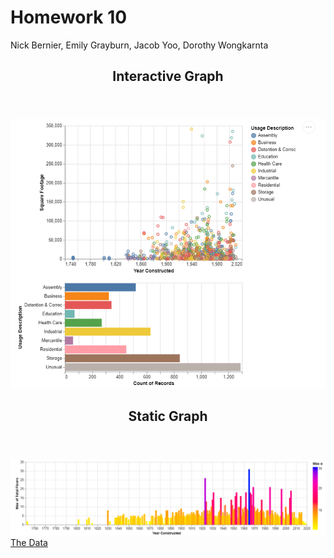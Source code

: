 <h1> Homework 10</h1>
<p> Nick Bernier, Emily Grayburn, Jacob Yoo, Dorothy Wongkarnta
<article>
  <header>
    <h1> Interactive Graph </h1>
  </header>
  <img src="homework_10_image_1.png">
</article>
<article>
  <header>
    <h1> Static Graph </h1>
  </header>
  <img src="homework_10_image_2.png">
</article>
<article>
  <a href="https://raw.githubusercontent.com/UIUC-iSchool-DataViz/is445_bcubcg_fall2022/main/data/building_inventory.csv">The Data</a>
  
